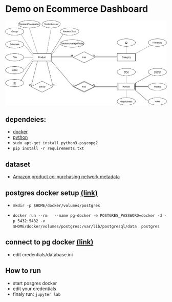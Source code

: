 # Demo on Ecommerce Dashboard 
![schema](doc/schema.png)

## dependeies:
 - [docker](https://www.docker.com/)
 - [python](https://www.python.org/)
 - `sudo apt-get install python3-psycopg2`
 - `pip install -r requirements.txt`

## dataset
 - [Amazon product co-purchasing network metadata](https://snap.stanford.edu/data/amazon-meta.html)

## postgres docker setup [(link)](https://hackernoon.com/dont-install-postgres-docker-pull-postgres-bee20e200198)
 - `mkdir -p $HOME/docker/volumes/postgres`

 - `docker run --rm   --name pg-docker -e POSTGRES_PASSWORD=docker -d -p 5432:5432 -v $HOME/docker/volumes/postgres:/var/lib/postgresql/data  postgres`

## connect to pg docker [(link)](http://www.postgresqltutorial.com/postgresql-python/connect/)
 
 - edit credentials/database.ini

 ## How to run
 - start posgres docker
 - edit your credentials
 - finaly run: `jupyter lab` 